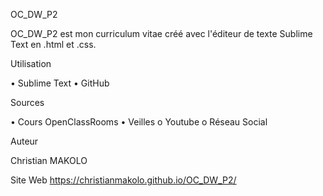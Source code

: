 OC_DW_P2

OC_DW_P2 est mon curriculum vitae créé avec l'éditeur de texte Sublime Text en .html et .css.

Utilisation

•	Sublime Text
•	GitHub

Sources

•	Cours OpenClassRooms
•	Veilles
o	Youtube
o	Réseau Social

Auteur

Christian MAKOLO

Site Web
https://christianmakolo.github.io/OC_DW_P2/

